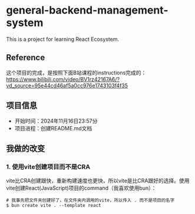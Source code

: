 # general-backend-management-system
This is a project for learning React Ecosystem.

## Reference 
这个项目的完成，是按照下面B站课程的instructions完成的：
https://www.bilibili.com/video/BV1rz42167A6/?vd_source=95e44cd46af5a0cc976e1743103f4f35

## 项目信息
- 开始时间：2024年11月16日23:57分
- 项目进程：创建README.md文档

##  我做的改变
### 1. 使用vite创建项目而不是CRA
vite比CRA创建跟快，重新构建速度也更快，所以vite是比CRA跟好的选择。使用vite创建React(JavaScript)项目的command（我喜欢使用bun）：
```
# 我事先把文件夹创建好了，在文件夹内调用的vite，所以传入 . 而不是项目的名字
$ bun create vite . --template react
```